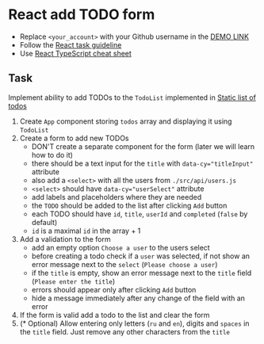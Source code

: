 # React add TODO form
- Replace `<your_account>` with your Github username in the [DEMO LINK](https://andrewkhorsun.github.io/react_add-todo-form/)
- Follow the [React task guideline](https://github.com/mate-academy/react_task-guideline#react-tasks-guideline)
- Use [React TypeScript cheat sheet](https://mate-academy.github.io/fe-program/js/extra/react-typescript)

## Task
Implement ability to add TODOs to the `TodoList` implemented in [Static list of todos](https://github.com/mate-academy/react_static-list-of-todos)

1. Create `App` component storing `todos` array and displaying it using `TodoList`
1. Create a form to add new TODOs
    - DON'T create a separate component for the form (later we will learn how to do it)
    - there should be a text input for the `title` with `data-cy="titleInput"` attribute
    - also add a `<select>` with all the users from `./src/api/users.js`
    - `<select>` should have `data-cy="userSelect"` attribute
    - add labels and placeholders where they are needed
    - the `TODO` should be added to the list after clicking `Add` button
    - each TODO should have `id`, `title`, `userId` and `completed` (`false` by default)
    - `id` is a maximal `id` in the array + 1
1. Add a validation to the form
    - add an empty option `Choose a user` to the users select
    - before creating a todo check if a `user` was selected, if not show an error message next to the `select` (`Please choose a user`)
    - if the `title` is empty, show an error message next to the `title` field (`Please enter the title`)
    - errors should appear only after clicking `Add` button
    - hide a message immediately after any change of the field with an error
1. If the form is valid add a todo to the list and clear the form
1. (* Optional) Allow entering only letters (`ru` and `en`), digits and `spaces` in the `title` field.
    Just remove any other characters from the `title`
